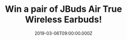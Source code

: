 ---
campaign-uuid: "c-1f315481-8f15-45f3-98ce-07181225a861"
type: "Preview"
category: "Technology"
date: "2019-03-06T09:00:00.000Z"
end-date: "2019-03-20T23:59:00.000Z"
disable-form: false
is_promoted: true
has_entry_page: true
title: "Win a pair of JBuds Air True Wireless Earbuds!"
competition-description: "<p>Time to GO on the move, in a pinch, out the door. Grab\
  \ your JBuds Air True Wireless Earbuds as you head to work, get to the gym, or jump\
  \ on an airplane. A 3-4-hour battery life with Bluetooth 5 gives you just enough\
  \ power to get through those music moments, and now, a pair could be yours because\
  \ we are giving away a pair of JBuds Air True Wireless Earbuds to one of our lucky\
  \ NME AAA members to win.!</p>\n<p>Perfect for on-the-GO moments. Want them? Click\
  \ below for a chance to win.</p>\n"
hero-header: "Win a pair of JBuds Air True Wireless Earbuds!"
terms-confirmation: "N/A"
banner-img: "https://assets.expresslyapp.com/asset-176ae6dc-1e11-40fd-8b04-822eba5f8bff.jpg"
logo-left-href: "http://jlabaudio.com"
logo-left-image: "https://assets.expresslyapp.com/asset-ad816a60-9856-402c-ae2f-64441c3548ce.jpg"
logo-left-title: "Jlab"
bg-image-hero: "https://assets.expresslyapp.com/asset-a0f9eccf-b523-482d-9cef-1289e0eee143.jpg"
bg-image-first: "https://assets.expresslyapp.com/asset-c32d8e57-93ef-4d0c-8655-68d3f13e7e7b.jpg"
bg-image-second: "https://assets.expresslyapp.com/asset-aa1928bf-2f9e-487d-a193-8303d7bd2db8.jpg"
bg-image-third: "https://assets.expresslyapp.com/asset-fc64ca84-5d75-4cef-a2c6-c58326b824cb.jpg"
section1-content: "<p>The JBuds Air True Wireless Earbuds have it all: they automatically\
  \ turn on and connect to each other once taken out of their charging case so you\
  \ can keep going hassle-free. Their A Class 1 Bluetooth 5 connection ensures power\
  \ is maintained for 3-4 hours in each earbud plus 10 extra hours of charge in the\
  \ case, that’s about 14 hours of your favourite music or podcast.</p>\n"
section2-content: "<p>Tune the JBuds Air sound to your personal preferences with JLab\
  \ Signature, Balanced and Bass Boost modes – all without requiring the use of an\
  \ app. Control your music and volume with a push or two on the outside of the earbud\
  \ and utilise the built-in microphone to activate voice assistants such as Siri**,\
  \ Google Assistant or take phone calls on the move.</p>\n<p>Also, the JBuds Air\
  \ include a charging case that will fit in any bag or jacket  with lights on the\
  \ outside to indicate how much power you have left before your next charge!</p>\n"
section3-content: "<p>Enter the form below for a chance to win a whole new audio experience\
  \ with the amazing JBuds Air True Wireless Earbuds!</p>\n<p>Good luck!</p>\n"
entry-title: "Win a pair of JBuds Air True Wireless Earbuds!"
entry-content: "<p>Enter the draw to win a pair of JBuds Air True Wireless Earbuds\
  \ by entering below before 23:59 on 20th of March 2019.\n\_</p>\n"
has-winner: false
prize-description: "A pair of JBuds Air True Wireless Earbuds."
special-conditions: "Multiple entries are allowed up to one every day"
country-restrictions:
- "GB"
---